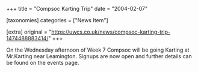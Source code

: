 +++
title = "Compsoc Karting Trip"
date = "2004-02-07"

[taxonomies]
categories = ["News Item"]

[extra]
original = "https://uwcs.co.uk/news/compsoc-karting-trip-1474488883414/"
+++

On the Wednesday afternoon of Week 7 Compsoc will be going Karting at Mr.Karting near Leamington. Signups are now open and further details can be found on the events page.

